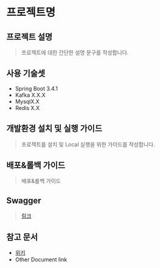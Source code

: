 # 프로젝트명 

## 프로젝트 설명
> 프로젝트에 대한 간단한 설명 문구를 작성합니다.

## 사용 기술셋
  * Spring Boot 3.4.1
  * Kafka X.X.X
  * MysqlX.X
  * Redis X.X 
  

## 개발환경 설치 및 실행 가이드
> 프로젝트를 설치 및 Local 실행을 위한 가이드를 작성합니다.

## 배포&롤백 가이드
> 배포&롤백 가이드 

## Swagger 
> [링크](http://www.naver.com)

## 참고 문서
* [위키](https://www.naver.com)
* Other Document link
